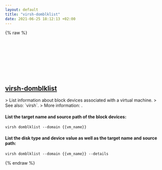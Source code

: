 ```yaml
---
layout: default
title: "virsh-domblklist"
date: 2021-06-25 18:12:13 +02:00
---
```

{% raw %}
<h2 id="virsh-domblklist">
  <a href="/en/common/virsh-domblklist.html">virsh-domblklist</a> <a href="#virsh-domblklist"><svg class="icon">
    <use href="/assets/images/unicode_sprite.svg#link" />
  </svg></a>
</h2>
> List information about block devices associated with a virtual machine.
> See also: `virsh`.
> More information: <https://manned.org/virsh>.

#### List the target name and source path of the block devices:
```shell
virsh domblklist --domain {{vm_name}}
```
#### List the disk type and device value as well as the target name and source path:
```shell
virsh domblklist --domain {{vm_name}} --details
```
{% endraw %}